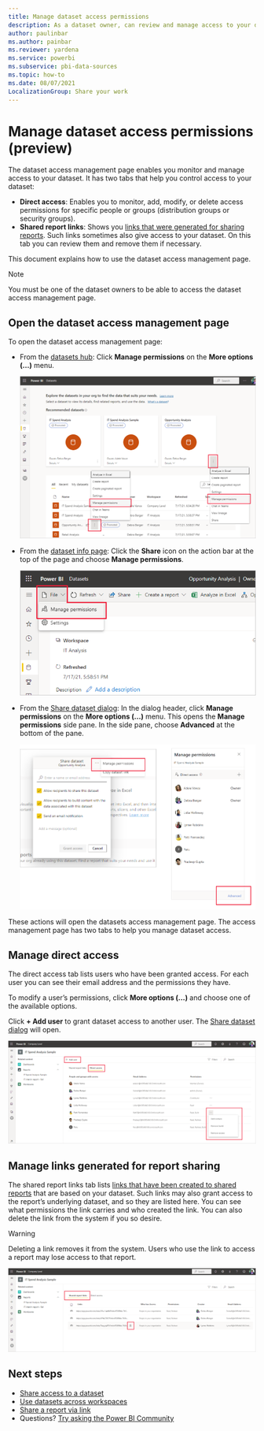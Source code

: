 ```yaml
---
title: Manage dataset access permissions
description: As a dataset owner, can review and manage access to your dataset, to help keep your sensitive data secure.
author: paulinbar
ms.author: painbar
ms.reviewer: yardena
ms.service: powerbi
ms.subservice: pbi-data-sources
ms.topic: how-to
ms.date: 08/07/2021
LocalizationGroup: Share your work
---
```

# Manage dataset access permissions (preview)

The dataset access management page enables you monitor and manage access to your dataset. It has two tabs that help you control access to your dataset:
* **Direct access**: Enables you to monitor, add, modify, or delete access permissions for specific people or groups (distribution groups or security groups).
* **Shared report links**: Shows you [links that were generated for sharing reports](../collaborate-share/service-share-dashboards.md). Such links sometimes also give access to your dataset. On this tab you can review them and remove them if necessary.

This document explains how to use the dataset access management page.

>[!NOTE]
> You must be one of the dataset owners to be able to access the dataset access management page.

## Open the dataset access management page

To open the dataset access management page:

* From the [datasets hub](service-datasets-hub.md#find-the-dataset-you-need): Click **Manage permissions** on the **More options (…)** menu.

    ![Screenshot of dataset access management page entry points on the datasets hub.](media/service-datasets-manage-access-permissions/power-bi-dataset-manage-permissions-entry-datasets-hub-page.png)

* From the [dataset info page](service-datasets-hub.md#view-dataset-details-and-explore-related-reports): Click the **Share** icon on the action bar at the top of the page and choose **Manage permissions**.

    ![Screenshot of dataset access management page entry points on the dataset info page.](media/service-datasets-manage-access-permissions/power-bi-dataset-manage-permissions-entry-dataset-info-page.png)

* From the [Share dataset dialog](service-datasets-share.md): In the dialog header, click **Manage permissions** on the **More options (…)** menu. This opens the **Manage permissions** side pane. In the side pane, choose **Advanced** at the bottom of the pane.

    ![Screenshot of dataset access management page entry point on the Share dataset dialog.](media/service-datasets-manage-access-permissions/power-bi-dataset-manage-permissions-entry-share-dataset-dialog.png)
 
These actions will open the datasets access management page. The access management page has two tabs to help you manage dataset access.

## Manage direct access

The direct access tab lists users who have been granted access. For each user you can see their email address and the permissions they have.

To modify a user’s permissions, click **More options (…)** and choose one of the available options.
 
Click **+ Add user** to grant dataset access to another user. The [Share dataset dialog](service-datasets-share.md) will open.

![Screenshot of direct access tab on the dataset access management page.](media/service-datasets-manage-access-permissions/power-bi-dataset-direct-access-tab.png)

## Manage links generated for report sharing

The shared report links tab lists [links that have been created to shared reports](../collaborate-share/service-share-dashboards.md) that are based on your dataset. Such links may also grant access to the report’s underlying dataset, and so they are listed here. You can see what permissions the link carries and who created the link. You can also delete the link from the system if you so desire.

>[!WARNING]
> Deleting a link removes it from the system. Users who use the link to access a report may lose access to that report.

![Screenshot of shared report links tab on the dataset access management page.](media/service-datasets-manage-access-permissions/power-bi-dataset-shared-report-links-tab.png)

## Next steps

* [Share access to a dataset](service-datasets-share.md)
* [Use datasets across workspaces](service-datasets-across-workspaces.md)
* [Share a report via link](../collaborate-share/service-share-dashboards.md#share-a-report-via-link)
* Questions? [Try asking the Power BI Community](https://community.powerbi.com/)
